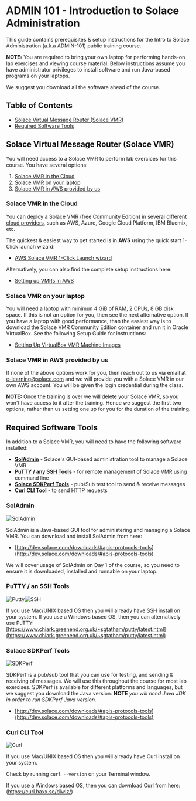 # ADMIN 101 - Introduction to Solace Administration

This guide contains prerequisites &amp; setup instructions for the Intro to Solace Administration (a.k.a ADMIN-101) public training course.

**NOTE:** You are required to bring your own laptop for performing hands-on lab exercises and viewing course material. Below instructions assume you have administrator privileges to install software and run Java-based programs on your laptops.

We suggest you download all the software ahead of the course.

## Table of Contents

* [Solace Virtual Message Router (Solace VMR)](#Solace-Virtual-Message-Router)
* [Required Software Tools](#Required-Software-Tools)

## <a name="Solace-Virtual-Message-Router"></a>Solace Virtual Message Router (Solace VMR)

You will need access to a Solace VMR to perform lab exercices for this course. You have several options:

1. [Solace VMR in the Cloud](#Solace-VMR-in-the-Cloud)
2. [Solace VMR on your laptop](#Solace-VMR-on-your-laptop)
3. [Solace VMR in AWS provided by us](#Solace-VMR-in-AWS-provided-by-us)

### <a name="Solace-VMR-in-the-Cloud"></a>Solace VMR in the Cloud

You can deploy a Solace VMR (free Community Edition) in several different [cloud providers](http://dev.solace.com/get-started/start-up-solace-messaging/), such as AWS, Azure, Google Cloud Platform, IBM Bluemix, etc.  

The quickest & easiest way to get started is in **AWS** using the quick start 1-Click launch wizard:

* [AWS Solace VMR 1-Click Launch wizard](https://aws.amazon.com/marketplace/pp/B077GRGL8Q)

Alternatively, you can also find the complete setup instructions here:

* [Setting up VMRs in AWS](https://docs.solace.com/Solace-VMR-Set-Up/Starting-VMRs-for-the-First-Time/Setting-Up-VMRs-in-AWS.htm)

### <a name="Solace-VMR-on-your-laptop"></a>Solace VMR on your laptop

You will need a laptop with minimun 4 GiB of RAM, 2 CPUs, 8 GB disk space. If this is not an option for you, then see the next alternative option. If you have a laptop with good performance, than the easiest way is to download the Solace VMR Community Edition container and run it in Oracle VirtualBox. See the following Setup Guide for instructions:

* [Setting Up VirtualBox VMR Machine Images](http://dev.solace.com/get-started/start-up-solace-messaging/)

### <a name="Solace-VMR-in-AWS-provided-by-us"></a>Solace VMR in AWS provided by us

If none of the above options work for you, then reach out to us via email at [e-learning@solace.com](mailto:e-learning@solace.com) and we will provide you with a Solace VMR in our own AWS account. You will be given the login credential during the class.

**NOTE:** Once the training is over we will delete your Solace VMR, so you won't have access to it after the training. Hence we suggest the first two options, rather than us setting one up for you for the duration of the training.

## <a name="Required-Software-Tools"></a>Required Software Tools

In addition to a Solace VMR, you will need to have the following software installed:

* **[SolAdmin](#SolAdmin)** - Solace's GUI-based administration tool to manage a Solace VMR
* **[PuTTY / any SSH Tools](#putty)** - for remote management of Solace VMR using command line
* **[Solace SDKPerf Tools](#sdkperf)** - pub/Sub test tool to send & receive messages
* **[Curl CLI Tool](#Curl)** - to send HTTP requests

### <a name="SolAdmin"></a>SolAdmin

![SolAdmin](images/soladmin.jpg)

SolAdmin is a Java-based GUI tool for administering and managing a Solace VMR. You can download and install SolAdmin from here:

* [http://dev.solace.com/downloads/#apis-protocols-tools](http://dev.solace.com/downloads/#apis-protocols-tools)

We will cover usage of SolAdmin on Day 1 of the course, so you need to ensure it is downloaded, installed and runnable on your laptop.

### <a name="putty"></a>PuTTY / an SSH Tools

![Putty](images/putty.jpg)![SSH](images/ssh.jpg)

If you use Mac/UNIX based OS then you will already have SSH install on your system. If you use a Windows based OS, then you can alternatively use PuTTY: [https://www.chiark.greenend.org.uk/~sgtatham/putty/latest.html](https://www.chiark.greenend.org.uk/~sgtatham/putty/latest.html)

### <a name="sdkperf"></a>Solace SDKPerf Tools

![SDKPerf](images/sdkperf.jpg)

SDKPerf is a pub/sub tool that you can use for testing, and sending & receiving of messages. We will use this throughout the course for most lab exercises. SDKPerf is available for different platforms and languages, but we suggest you download the Java version. **NOTE** *you will need Java JDK in order to run SDKPerf Java version.*

* [http://dev.solace.com/downloads/#apis-protocols-tools](http://dev.solace.com/downloads/#apis-protocols-tools)

### <a name="Curl"></a>Curl CLI Tool

![Curl](images/curl.jpg)

If you use Mac/UNIX based OS then you will already have Curl install on your system. 

Check by running `curl --version` on your Terminal window. 

If you use a Windows based OS, then you can download Curl from here: (https://curl.haxx.se/dlwiz/)

